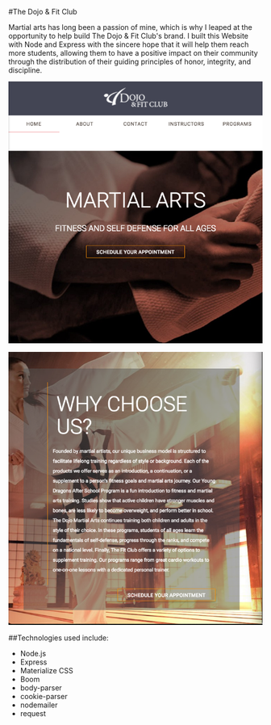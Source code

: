 #The Dojo &amp; Fit Club

Martial arts has long been a passion of mine, which is why I leaped at the opportunity to help build The Dojo &amp; Fit Club's brand. I built this Website with Node and Express with the sincere hope that it will help them reach more students, allowing them to have a positive impact on their community through the distribution of their guiding principles of honor, integrity, and discipline.

![Home View](./READMEIMG/home.png?raw=true "Home")


![Home View 2](./READMEIMG/home2.png?raw=true "Home Below the Fold")


##Technologies used include:

* Node.js
* Express
* Materialize CSS
* Boom
* body-parser
* cookie-parser
* nodemailer
* request
